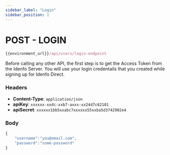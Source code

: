 ```yaml
---
sidebar_label: "Login"
sidebar_position: 1
---
```


# POST - LOGIN

```jsx  
{{environment_url}}/api/users/login-endpoint
```

Before calling any other API, the first step is to get the Access Token from the Idenfo Server. You will use your login credentails that you created while signing up for Idenfo Direct.

### Headers

- **Content-Type**: `application/json`
- **apiKey**: `xxxxxx-xxdc-xxb7-axxx-xx24d7c62101`
- **apiSecret**: `xxxxxx1bb5xxabc7xxxxxx55xxba5d3742902e4`

### Body

```jsx  
{
	"username":"you@email.com",
	"password":"some-password"
}
```

